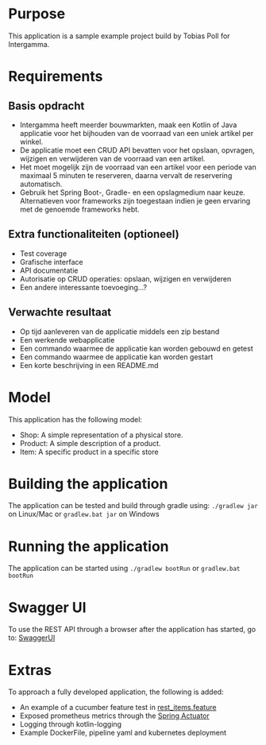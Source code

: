 # Purpose
This application is a sample example project build by Tobias Poll for Intergamma.

# Requirements
## Basis opdracht
- Intergamma heeft meerder bouwmarkten, maak een Kotlin of Java applicatie voor het
bijhouden van de voorraad van een uniek artikel per winkel.
- De applicatie moet een CRUD API bevatten voor het opslaan, opvragen, wijzigen en
verwijderen van de voorraad van een artikel.
- Het moet mogelijk zijn de voorraad van een artikel voor een periode van maximaal 5
minuten te reserveren, daarna vervalt de reservering automatisch.
- Gebruik het Spring Boot-, Gradle- en een opslagmedium naar keuze. Alternatieven voor
frameworks zijn toegestaan indien je geen ervaring met de genoemde frameworks hebt.
## Extra functionaliteiten (optioneel)
- Test coverage
- Grafische interface
- API documentatie
- Autorisatie op CRUD operaties: opslaan, wijzigen en verwijderen
- Een andere interessante toevoeging...?
## Verwachte resultaat
- Op tijd aanleveren van de applicatie middels een zip bestand
- Een werkende webapplicatie
- Een commando waarmee de applicatie kan worden gebouwd en getest
- Een commando waarmee de applicatie kan worden gestart
- Een korte beschrijving in een README.md

# Model
This application has the following model:
- Shop: A simple representation of a physical store. 
- Product: A simple description of a product.
- Item: A specific product in a specific store


# Building the application
The application can be tested and build through gradle using:
`./gradlew jar` on Linux/Mac
or
`gradlew.bat jar` on Windows

# Running the application
The application can be started using
`./gradlew bootRun`
or
`gradlew.bat bootRun`

# Swagger UI
To use the REST API through a browser after the application has started, go to:
[SwaggerUI](http://localhost:8080/swagger-ui/index.html#/)

# Extras
To approach a fully developed application, the following is added:
- An example of a cucumber feature test in [rest_items.feature](src/test/resources/features/rest_items.feature)
- Exposed prometheus metrics through the [Spring Actuator](http://localhost:8080/actuator/prometheus)
- Logging through kotlin-logging
- Example DockerFile, pipeline yaml and kubernetes deployment